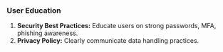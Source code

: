 ### User Education

1.  **Security Best Practices:** Educate users on strong passwords, MFA, phishing awareness.
2.  **Privacy Policy:** Clearly communicate data handling practices.
